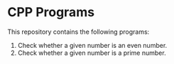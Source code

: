 # CPP Programs

This repository contains the following programs:

1. Check whether a given number is an even number.
2. Check whether a given number is a prime number.
